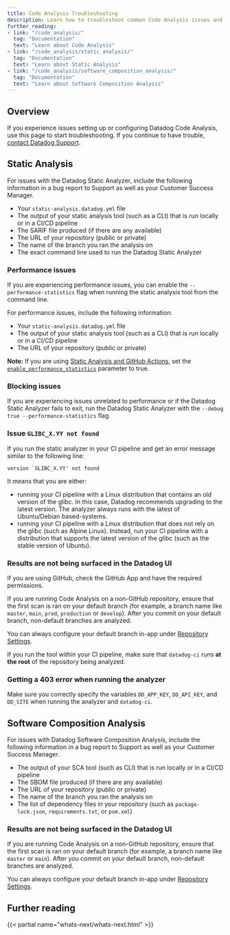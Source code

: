 ```yaml
---
title: Code Analysis Troubleshooting
description: Learn how to troubleshoot common Code Analysis issues and how to engage with Support.
further_reading:
- link: "/code_analysis/"
  tag: "Documentation"
  text: "Learn about Code Analysis"
- link: "/code_analysis/static_analysis/"
  tag: "Documentation"
  text: "Learn about Static Analysis"
- link: "/code_analysis/software_composition_analysis/"
  tag: "Documentation"
  text: "Learn about Software Composition Analysis"
---
```


## Overview

If you experience issues setting up or configuring Datadog Code Analysis, use this page to start troubleshooting. If you continue to have trouble, [contact Datadog Support][1].

## Static Analysis

For issues with the Datadog Static Analyzer, include the following information in a bug report to Support as well as your Customer Success Manager.

- Your `static-analysis.datadog.yml` file
- The output of your static analysis tool (such as a CLI) that is run locally or in a CI/CD pipeline
- The SARIF file produced (if there are any available)
- The URL of your repository (public or private)
- The name of the branch you ran the analysis on
- The exact command line used to run the Datadog Static Analyzer

### Performance issues

If you are experiencing performance issues, you can enable the `--performance-statistics` flag when running the static analysis tool from the command line.

For performance issues, include the following information:

- Your `static-analysis.datadog.yml` file
- The output of your static analysis tool (such as a CLI) that is run locally or in a CI/CD pipeline
- The URL of your repository (public or private)

**Note:** If you are using [Static Analysis and GitHub Actions][2], set the [`enable_performance_statistics`][3] parameter to true.

### Blocking issues

If you are experiencing issues unrelated to performance or if the Datadog Static Analyzer fails to exit, run the Datadog Static Analyzer with the `--debug true --performance-statistics` flag.

### Issue `GLIBC_X.YY not found`

If you run the static analyzer in your CI pipeline and get an error message similar to the following line:

```
version `GLIBC_X.YY' not found
```

It means that you are either:

- running your CI pipeline with a Linux distribution that contains an old version of the glibc. In this case, Datadog recommends upgrading to the latest version. The analyzer always runs with the latest of Ubuntu/Debian based-systems.
- running your CI pipeline with a Linux distribution that does not rely on the glibc (such as Alpine Linux). Instead,
  run your CI pipeline with a distribution that supports the latest version of the glibc (such as the stable version of Ubuntu).

### Results are not being surfaced in the Datadog UI

If you are using GitHub, check the GitHub App and have the required permissions. 

If you are running Code Analysis on a non-GitHub repository, ensure that the first scan is ran on your default branch (for example, a branch name like
`master`, `main`, `prod`, `production` or `develop`). After you commit on your default branch, non-default branches are analyzed.

You can always configure your default branch in-app under [Repository Settings][4].

If you run the tool within your CI pipeline, make sure that `datadog-ci` runs **at the root** of the repository being analyzed.

### Getting a 403 error when running the analyzer

Make sure you correctly specify the variables `DD_APP_KEY`, `DD_API_KEY`, and `DD_SITE` when running the analyzer and `datadog-ci`.

## Software Composition Analysis

For issues with Datadog Software Composition Analysis, include the following information in a bug report to Support as well as your Customer Success Manager.

- The output of your SCA tool (such as CLI) that is run locally or in a CI/CD pipeline
- The SBOM file produced (if there are any available)
- The URL of your repository (public or private)
- The name of the branch you ran the analysis on
- The list of dependency files in your repository (such as `package-lock.json`, `requirements.txt`, or `pom.xml`)

### Results are not being surfaced in the Datadog UI

If you are running Code Analysis on a non-GitHub repository, ensure that the first scan is ran on your default branch (for example, a branch name like
`master` or `main`). After you commit on your default branch, non-default branches are analyzed.

You can always configure your default branch in-app under [Repository Settings][4].

## Further reading

{{< partial name="whats-next/whats-next.html" >}}

[1]: /help/
[2]: /code_analysis/static_analysis/github_actions
[3]: /code_analysis/static_analysis/github_actions#inputs
[4]: https://app.datadoghq.com/ci/settings/repository

